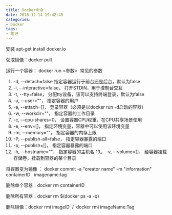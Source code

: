 ```yaml
---
title: Docker命令
date: 2018-12-14 19:42:49
categories: 
- Docker
tags:
- 笔记
---
```

安装 apt-get install docker.io

获取镜像：docker pull <name>

运行一个容器： docker run <参数> <image name>
常见的参数
1. -d, --detach=false 指定容器运行于前台还是后台，默认为false
2. -i, --interactive=false， 打开STDIN，用于控制台交互
3. -t, --tty=false， 分配tty设备，该可以支持终端登录，默认为false
4. -u, --user=""， 指定容器的用户
5. -a, --attach=[]， 登录容器（必须是以docker run -d启动的容器）
6. -w, --workdir=""， 指定容器的工作目录
7. -c, --cpu-shares=0， 设置容器CPU权重，在CPU共享场景使用
8. -e, --env=[]， 指定环境变量，容器中可以使用该环境变量
9. -m, --memory=""， 指定容器的内存上限
10. -P, --publish-all=false， 指定容器暴露的端口
11. -p, --publish=[]， 指定容器暴露的端口
12. -h, --hostname=""， 指定容器的主机名
13。 -v, --volume=[]， 给容器挂载存储卷，挂载到容器的某个目录

将容器变为镜像 ： docker commit -a "creator name" -m "information"  containerID   imagename:tag

删除单个容器：docker rm containerID 

删除所有容器：docker rm $(docker ps -a -q)

删除镜像：docker rmi imageID  /  docker rmi imageName:Tag